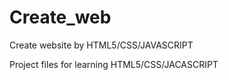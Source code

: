 # Create_web
Create website by HTML5/CSS/JAVASCRIPT

Project files for learning HTML5/CSS/JACASCRIPT
